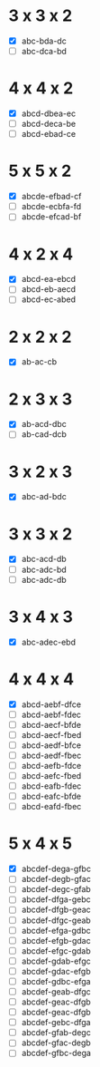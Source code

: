 # 3 x 3 x 2
- [x] abc-bda-dc
- [ ] abc-dca-bd

# 4 x 4 x 2
- [x] abcd-dbea-ec
- [ ] abcd-deca-be
- [ ] abcd-ebad-ce

# 5 x 5 x 2
- [x] abcde-efbad-cf
- [ ] abcde-ecbfa-fd
- [ ] abcde-efcad-bf

# 4 x 2 x 4
- [x] abcd-ea-ebcd
- [ ] abcd-eb-aecd
- [ ] abcd-ec-abed

# 2 x 2 x 2
- [x] ab-ac-cb

# 2 x 3 x 3
- [x] ab-acd-dbc
- [ ] ab-cad-dcb

# 3 x 2 x 3
- [x] abc-ad-bdc

# 3 x 3 x 2
- [x] abc-acd-db
- [ ] abc-adc-bd
- [ ] abc-adc-db

# 3 x 4 x 3
- [x] abc-adec-ebd

# 4 x 4 x 4
- [x] abcd-aebf-dfce
- [ ] abcd-aebf-fdec
- [ ] abcd-aecf-bfde
- [ ] abcd-aecf-fbed
- [ ] abcd-aedf-bfce
- [ ] abcd-aedf-fbec
- [ ] abcd-aefb-fdce
- [ ] abcd-aefc-fbed
- [ ] abcd-eafb-fdec
- [ ] abcd-eafc-bfde
- [ ] abcd-eafd-fbec

# 5 x 4 x 5
- [x] abcdef-dega-gfbc
- [ ] abcdef-degb-gfac
- [ ] abcdef-degc-gfab
- [ ] abcdef-dfga-gebc
- [ ] abcdef-dfgb-geac
- [ ] abcdef-dfgc-geab
- [ ] abcdef-efga-gdbc
- [ ] abcdef-efgb-gdac
- [ ] abcdef-efgc-gdab
- [ ] abcdef-gdab-efgc
- [ ] abcdef-gdac-efgb
- [ ] abcdef-gdbc-efga
- [ ] abcdef-geab-dfgc
- [ ] abcdef-geac-dfgb
- [ ] abcdef-geac-dfgb
- [ ] abcdef-gebc-dfga
- [ ] abcdef-gfab-degc
- [ ] abcdef-gfac-degb
- [ ] abcdef-gfbc-dega